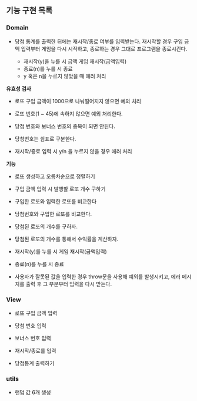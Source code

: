 ## 기능 구현 목록

### Domain

- 당첨 통계를 출력한 뒤에는 재시작/종료 여부를 입력받는다.
  재시작할 경우 구입 금액 입력부터 게임을 다시 시작하고, 종료하는 경우 그대로 프로그램을 종료시킨다.

  - 재시작(y)을 누를 시 금액 게임 재시작(금액입력)
  - 종료(n)를 누를 시 종료
  - y 혹은 n을 누르지 않았을 때 에러 처리

**유효성 검사**

- 로또 구입 금액이 1000으로 나눠떨어지지 않으면 예외 처리

- 로또 번호(1 ~ 45)에 속하지 않으면 예외 처리한다.

- 당첨 번호와 보너스 번호의 중복이 되면 안된다.
- 당청번호는 쉼표로 구분한다.

- 재시작/죵료 입력 시 y/n 을 누르지 않을 경우 에러 처리

**기능**

- 로또 생성하고 오름차순으로 정렬하기

- 구입 금액 입력 시 발행할 로또 개수 구하기
- 구입한 로또와 입력한 로또를 비교한다

- 당첨번호와 구입한 로또를 비교한다.
- 당첨된 로또의 개수를 구하자.
- 당첨된 로또의 개수를 통해서 수익률을 계산하자.

- 재시작(y)를 누를 시 게임 재시작(금액입력)
- 종료(n)를 누를 시 종료

- 사용자가 잘못된 값을 입력한 경우 throw문을 사용해 예외를 발생시키고, 에러 메시지를 출력 후 그 부분부터 입력을 다시 받는다.

### View

- 로또 구입 금액 입력
- 당첨 번호 입력
- 보너스 번호 입력
- 재시작/종료를 입력

- 당첨통계 출력하기

### utils

- 랜덤 값 6개 생성
